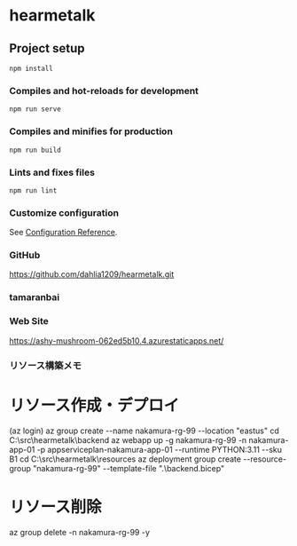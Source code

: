 # hearmetalk

## Project setup
```
npm install
```

### Compiles and hot-reloads for development
```
npm run serve
```

### Compiles and minifies for production
```
npm run build
```

### Lints and fixes files
```
npm run lint
```

### Customize configuration
See [Configuration Reference](https://cli.vuejs.org/config/).


### GitHub
https://github.com/dahlia1209/hearmetalk.git

### tamaranbai

### Web Site
https://ashy-mushroom-062ed5b10.4.azurestaticapps.net/


### リソース構築メモ
# リソース作成・デプロイ
(az login)
az group create --name nakamura-rg-99 --location "eastus" 
cd C:\src\hearmetalk\backend
az webapp up -g nakamura-rg-99 -n nakamura-app-01 -p appserviceplan-nakamura-app-01 --runtime PYTHON:3.11 --sku B1
cd C:\src\hearmetalk\resources
az deployment group create --resource-group "nakamura-rg-99" --template-file ".\backend.bicep"

# リソース削除
az group delete -n nakamura-rg-99 -y
